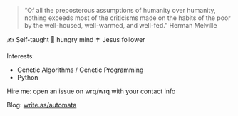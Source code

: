 > “Of all the preposterous assumptions of humanity over humanity, nothing exceeds most of the criticisms made on the habits of the poor by the well-housed, well-warmed, and well-fed.”
Herman Melville 

✍ Self-taught 🧠 hungry mind ✝️ Jesus follower

Interests:
* Genetic Algorithms / Genetic Programming 
* Python 

Hire me: open an issue on wrq/wrq with your contact info

Blog: [write.as/automata](https://write.as/automata)
